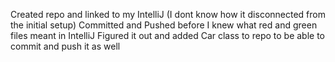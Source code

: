 Created repo and linked  to my IntelliJ (I dont know how it disconnected from the initial setup)
Committed and Pushed before I knew what red and green files meant in IntelliJ
Figured it out and added Car class to repo to be able to commit and push it as well
